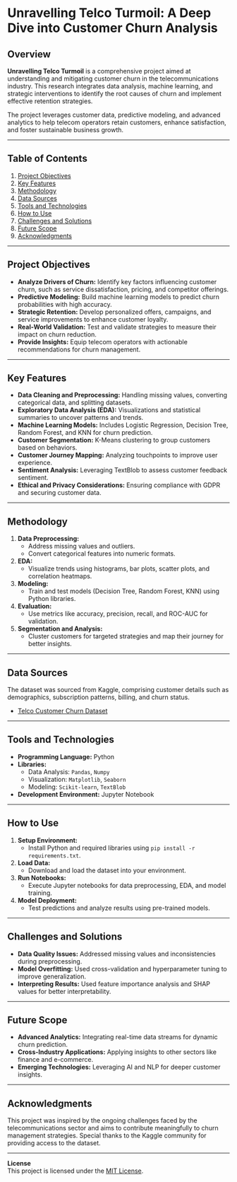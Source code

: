 # Unravelling Telco Turmoil: A Deep Dive into Customer Churn Analysis

## Overview
**Unravelling Telco Turmoil** is a comprehensive project aimed at understanding and mitigating customer churn in the telecommunications industry. This research integrates data analysis, machine learning, and strategic interventions to identify the root causes of churn and implement effective retention strategies.

The project leverages customer data, predictive modeling, and advanced analytics to help telecom operators retain customers, enhance satisfaction, and foster sustainable business growth.

---

## Table of Contents
1. [Project Objectives](#project-objectives)
2. [Key Features](#key-features)
3. [Methodology](#methodology)
4. [Data Sources](#data-sources)
5. [Tools and Technologies](#tools-and-technologies)
6. [How to Use](#how-to-use)
7. [Challenges and Solutions](#challenges-and-solutions)
8. [Future Scope](#future-scope)
9. [Acknowledgments](#acknowledgments)

---

## Project Objectives
- **Analyze Drivers of Churn:** Identify key factors influencing customer churn, such as service dissatisfaction, pricing, and competitor offerings.
- **Predictive Modeling:** Build machine learning models to predict churn probabilities with high accuracy.
- **Strategic Retention:** Develop personalized offers, campaigns, and service improvements to enhance customer loyalty.
- **Real-World Validation:** Test and validate strategies to measure their impact on churn reduction.
- **Provide Insights:** Equip telecom operators with actionable recommendations for churn management.

---

## Key Features
- **Data Cleaning and Preprocessing:** Handling missing values, converting categorical data, and splitting datasets.
- **Exploratory Data Analysis (EDA):** Visualizations and statistical summaries to uncover patterns and trends.
- **Machine Learning Models:** Includes Logistic Regression, Decision Tree, Random Forest, and KNN for churn prediction.
- **Customer Segmentation:** K-Means clustering to group customers based on behaviors.
- **Customer Journey Mapping:** Analyzing touchpoints to improve user experience.
- **Sentiment Analysis:** Leveraging TextBlob to assess customer feedback sentiment.
- **Ethical and Privacy Considerations:** Ensuring compliance with GDPR and securing customer data.

---

## Methodology
1. **Data Preprocessing:**
   - Address missing values and outliers.
   - Convert categorical features into numeric formats.
2. **EDA:**
   - Visualize trends using histograms, bar plots, scatter plots, and correlation heatmaps.
3. **Modeling:**
   - Train and test models (Decision Tree, Random Forest, KNN) using Python libraries.
4. **Evaluation:**
   - Use metrics like accuracy, precision, recall, and ROC-AUC for validation.
5. **Segmentation and Analysis:**
   - Cluster customers for targeted strategies and map their journey for better insights.

---

## Data Sources
The dataset was sourced from Kaggle, comprising customer details such as demographics, subscription patterns, billing, and churn status.

- [Telco Customer Churn Dataset](https://www.kaggle.com/datasets/barun2104/telecom-churn)

---

## Tools and Technologies
- **Programming Language:** Python
- **Libraries:** 
  - Data Analysis: `Pandas`, `Numpy`
  - Visualization: `Matplotlib`, `Seaborn`
  - Modeling: `Scikit-learn`, `TextBlob`
- **Development Environment:** Jupyter Notebook

---

## How to Use
1. **Setup Environment:**
   - Install Python and required libraries using `pip install -r requirements.txt`.
2. **Load Data:**
   - Download and load the dataset into your environment.
3. **Run Notebooks:**
   - Execute Jupyter notebooks for data preprocessing, EDA, and model training.
4. **Model Deployment:**
   - Test predictions and analyze results using pre-trained models.

---

## Challenges and Solutions
- **Data Quality Issues:** Addressed missing values and inconsistencies during preprocessing.
- **Model Overfitting:** Used cross-validation and hyperparameter tuning to improve generalization.
- **Interpreting Results:** Used feature importance analysis and SHAP values for better interpretability.

---

## Future Scope
- **Advanced Analytics:** Integrating real-time data streams for dynamic churn prediction.
- **Cross-Industry Applications:** Applying insights to other sectors like finance and e-commerce.
- **Emerging Technologies:** Leveraging AI and NLP for deeper customer insights.

---

## Acknowledgments
This project was inspired by the ongoing challenges faced by the telecommunications sector and aims to contribute meaningfully to churn management strategies. Special thanks to the Kaggle community for providing access to the dataset.

---

**License**  
This project is licensed under the [MIT License](LICENSE).


